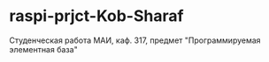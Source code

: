 # raspi-prjct-Kob-Sharaf
Студенческая работа МАИ, каф. 317, предмет "Программируемая элементная база"
